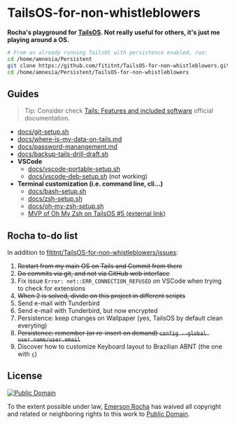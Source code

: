 # TailsOS-for-non-whistleblowers
**Rocha's playground for [TailsOS](https://tails.boum.org/). Not really useful
for others, it's just me playing around a OS.**

```bash
# From an already running TailsOS with persistence enabled, run:
cd /home/amnesia/Persistent
git clone https://github.com/fititnt/TailsOS-for-non-whistleblowers.git
cd /home/amnesia/Persistent/TailsOS-for-non-whistleblowers
```

## Guides

> Tip: Consider check [Tails: Features and included software](https://tails.boum.org/doc/about/features/index.en.html)
  official documentation.

- [docs/git-setup.sh](docs/git-setup.sh)
- [docs/where-is-my-data-on-tails.md](docs/where-is-my-data-on-tails.md)
- [docs/password-manangement.md](docs/password-manangement.md)
- [docs/backup-tails-drill-draft.sh](docs/backup-tails-drill-draft.sh)
- **VSCode**
  - [docs/vscode-portable-setup.sh](docs/vscode-portable-setup.sh)
  - [docs/vscode-deb-setup.sh](docs/vscode-portable-setup.sh) (not working)
- **Terminal customization (i.e. command line, cli...)**
  - [docs/bash-setup.sh](docs/zsh-setup.sh)
  - [docs/zsh-setup.sh](docs/zsh-setup.sh)
  - [docs/oh-my-zsh-setup.sh](docs/oh-my-zsh-setup.sh)
  - [MVP of Oh My Zsh on TailsOS #5 (external link)](https://github.com/fititnt/TailsOS-for-non-whistleblowers/issues/5)

## Rocha to-do list
In addition to [fititnt/TailsOS-for-non-whistleblowers/issues](https://github.com/fititnt/TailsOS-for-non-whistleblowers/issues):

1. <s>Restart from my main OS on Tails and Commit from there</s>
2. <s>Do commits via git, and not via GitHub web interface</s>
3. Fix issue `Error: net::ERR_CONNECTION_REFUSED` on VSCode when trying to check for extensions
4. <s>When 2 is solved, divide on this project in different scripts</s>
5. Send e-mail with Tunderbird
6. Send e-mail with Tunderbird, but now encrypted
7. Persistence: keep changes on Wallpaper (yes, TailsOS by default clean everyting)
8. <s>Persistence: remember (or re-insert on demand) `config --global user.name/user.email`</s>
9. Discover how to customize Keyboard layout to Brazilian ABNT (the one with `ç`)

## License

[![Public Domain](https://i.creativecommons.org/p/zero/1.0/88x31.png)](UNLICENSE)

To the extent possible under law, [Emerson Rocha](https://github.com/fititnt)
has waived all copyright and related or neighboring rights to this work to
[Public Domain](UNLICENSE).
